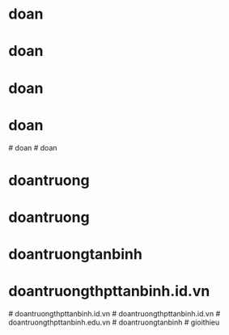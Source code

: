 # doan
# doan
# doan
# doan
#   d o a n  
 # doan
# doantruong
# doantruong
# doantruongtanbinh
# doantruongthpttanbinh.id.vn
#   d o a n t r u o n g t h p t t a n b i n h . i d . v n  
 #   d o a n t r u o n g t h p t t a n b i n h . i d . v n  
 #   d o a n t r u o n g t h p t t a n b i n h . e d u . v n  
 #   d o a n t r u o n g t a n b i n h  
 # gioithieu
